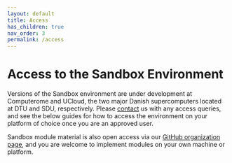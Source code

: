```yaml
---
layout: default
title: Access
has_children: true
nav_order: 3
permalink: /access
---
```


# Access to the Sandbox Environment

Versions of the Sandbox environment are under development at Computerome and UCloud, the two major Danish supercomputers located at DTU and SDU, respectively. Please [contact](mailto:nhds_sandbox@sund.ku.dk) us with any access queries, and see the below guides for how to access the environment on your platform of choice once you are an approved user.

Sandbox module material is also open access via our [GitHub organization page](https://github.com/hds-sandbox), and you are welcome to implement modules on your own machine or platform.
